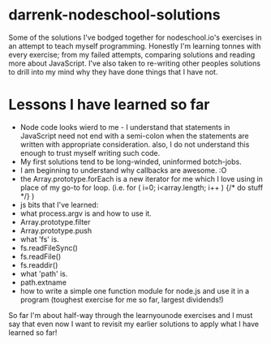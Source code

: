 # darrenk-nodeschool-solutions
Some of the solutions I've bodged together for nodeschool.io's exercises in an attempt to teach myself programming.
Honestly I'm learning tonnes with every exercise; from my failed attempts, comparing solutions and reading more about JavaScript.
I've also taken to re-writing other peoples solutions to drill into my mind why they have done things that I have not.

# Lessons I have learned so far

 * Node code looks wierd to me - I understand that statements in JavaScript need not end with a semi-colon when the statements are written with appropriate consideration.
    also, I do not understand this enough to trust myself writing such code.
 * My first solutions tend to be long-winded, uninformed botch-jobs.
 * I am beginning to understand why callbacks are awesome. :O
 * the Array.prototype.forEach is a new iterator for me which I love using in place of my go-to for loop. (i.e. for ( i=0; i<array.length; i++ ) {/* do stuff */} ) 
 * js bits that I've learned:
 * what process.argv is and how to use it.
 * Array.prototype.filter
 * Array.prototype.push
 * what 'fs' is.
 * fs.readFileSync()
 * fs.readFile()
 * fs.readdir()
 * what 'path' is.
 * path.extname
 * how to write a simple one function module for node.js and use it in a program (toughest exercise for me so far, largest dividends!)
 
 So far I'm about half-way through the learnyounode exercises and I must say that even now I want to revisit my earlier solutions to apply what I have learned so far!
